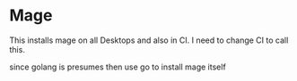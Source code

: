 # Mage

This installs mage on all Desktops and also in CI.
I need to change CI to call this.

since golang is presumes then use go to install mage itself
